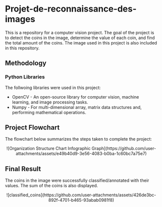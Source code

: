 # Projet-de-reconnaissance-des-images

This is a repository for a computer vision project. The goal of the project is to detect the coins in the image, determine the value of each coin, and find the total amount of the coins. The image used in this project is also included in this repository.

## Methodology

### Python Libraries

The follwoing libraries were used in this project:

* OpenCV - An open-source library for computer vision, machine learning, and image processing tasks.
* Numpy - For multi-dimensional array, matrix data structures and, performing mathematical operations.

## Project Flowchart

The flowchart below summarizes the steps taken to complete the project:

<div align="center">
![Organization Structure Chart Infographic Graph](https://github.com/user-attachments/assets/e49b40d9-3e56-4083-b0ba-1c60bc7a75e7)
</div>

## Final Result

The coins in the image were successfully classified/annotated with their values. The sum of the coins is also displayed. 

<div align = "center">
![classified_coins](https://github.com/user-attachments/assets/426de3bc-892f-4701-b465-93abab0981f8)
</div>


